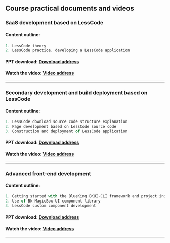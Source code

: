 ## Course practical documents and videos

### SaaS development based on LessCode
#### Content outline:
``` js
1. LessCode theory
2. LessCode practice, developing a LessCode application
```
#### PPT download: [Download address](https://staticfile.qq.com/lesscode/p9508f3d3cfba4809b2e1a3cba58cdd20/template-imgs/latest/Lesscode-1.pptx)
#### Watch the video: [Video address](https://www.bilibili.com/video/BV1RG4y147ey)
---

### Secondary development and build deployment based on LessCode
#### Content outline:
```js
1. LessCode download source code structure explanation
2. Page development based on LessCode source code
3. Construction and deployment of LessCode application
```
#### PPT download: [Download address](https://staticfile.qq.com/lesscode/p9508f3d3cfba4809b2e1a3cba58cdd20/template-imgs/latest/LessCode-2.pptx)
#### Watch the video: [Video address](https://www.bilibili.com/video/BV1ie4y1a79h)
---

### Advanced front-end development
#### Content outline:
```js
1. Getting started with the BlueKing BKUI-CLI framework and project initialization
2. Use of Bk-MagicBox UI component library
3. LessCode custom component development
```
#### PPT download: [Download address](https://staticfile.qq.com/lesscode/p9508f3d3cfba4809b2e1a3cba58cdd20/template-imgs/latest/LessCode-3.pptx)
#### Watch the video: [Video address](https://www.bilibili.com/video/BV1684y1v7WV)
---